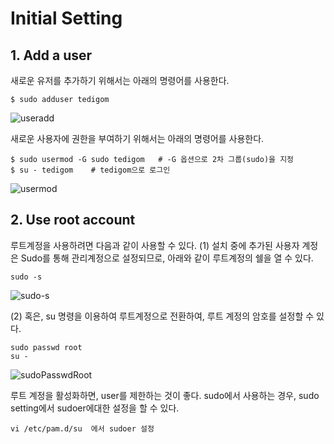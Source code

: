 # Initial Setting
## 1. Add a user

새로운 유저를 추가하기 위해서는 아래의 명령어를 사용한다.
~~~
$ sudo adduser tedigom
~~~
![useradd](https://github.com/Tedigom/study/blob/master/Linux%20Command%20Line/ubuntuStudy/ubuntuPractice_image/1.InitialSettings/useradd.PNG?raw=true)

새로운 사용자에 권한을 부여하기 위해서는 아래의 명령어를 사용한다.
~~~
$ sudo usermod -G sudo tedigom   # -G 옵션으로 2차 그룹(sudo)을 지정
$ su - tedigom    # tedigom으로 로그인
~~~
![usermod](https://github.com/Tedigom/study/blob/master/Linux%20Command%20Line/ubuntuStudy/ubuntuPractice_image/1.InitialSettings/usermod.PNG?raw=true)  

### 
### 
### 
### 

## 2. Use root account
루트계정을 사용하려면 다음과 같이 사용할 수 있다.
(1) 설치 중에 추가된 사용자 계정은 Sudo를 통해 관리계정으로 설정되므로, 아래와 같이 루트계정의 쉘을 열 수 있다.  
~~~
sudo -s
~~~
![sudo-s](https://github.com/Tedigom/study/blob/master/Linux%20Command%20Line/ubuntuStudy/ubuntuPractice_image/1.InitialSettings/sudo-s.PNG?raw=true)

(2) 혹은, su 명령을 이용하여 루트계정으로 전환하여, 루트 계정의 암호를 설정할 수 있다.  
~~~
sudo passwd root
su -
~~~
![sudoPasswdRoot](https://github.com/Tedigom/study/blob/master/Linux%20Command%20Line/ubuntuStudy/ubuntuPractice_image/1.InitialSettings/sudo%20passwd%20root.PNG?raw=true)

루트 계정을 활성화하면, user를 제한하는 것이 좋다. sudo에서 사용하는 경우, sudo setting에서 sudoer에대한 설정을 할 수 있다.  
~~~
vi /etc/pam.d/su  에서 sudoer 설정
~~~

